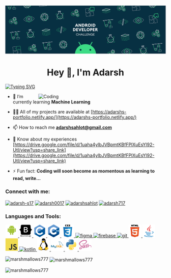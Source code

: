 ![logo](https://github.com/Marshmallows777/Marshmallows777/blob/master/github_banner.gif)

<h1 align="center">Hey 👋, I'm Adarsh</h1>

[![Typing SVG](https://readme-typing-svg.demolab.com?font=Fira+Code&size=25&duration=4000&pause=100&color=3DDC84&width=800&height=60&lines=A+passionate+Android+App+Developer)](https://git.io/typing-svg)

<img align="right" alt="Coding" width="400" src="https://camo.githubusercontent.com/5ddf73ad3a205111cf8c686f687fc216c2946a75005718c8da5b837ad9de78c9/68747470733a2f2f7468756d62732e6766796361742e636f6d2f4576696c4e657874446576696c666973682d736d616c6c2e676966"/>

- 🌱 I’m currently learning **Machine Learning**

- 👨‍💻 All of my projects are available at [https://adarshs-portfolio.netlify.app/](https://adarshs-portfolio.netlify.app/)

- 📫 How to reach me **adarshsahlot@gmail.com**

- 📄 Know about my experiences [https://drive.google.com/file/d/1uaha4yIbJVBpmtKBfFPlXuEsYl92-UtI/view?usp=share_link](https://drive.google.com/file/d/1uaha4yIbJVBpmtKBfFPlXuEsYl92-UtI/view?usp=share_link)

- ⚡ Fun fact: **Coding will soon become as momentous as learning to read, write...**

<h3 align="left">Connect with me:</h3>
<p align="left">
<a href="https://linkedin.com/in/adarsh-s17" target="blank"><img align="center" src="https://raw.githubusercontent.com/rahuldkjain/github-profile-readme-generator/master/src/images/icons/Social/linked-in-alt.svg" alt="adarsh-s17" height="30" width="40" /></a>
<a href="https://www.codechef.com/usersadarsh" target="blank"><img align="center" src="https://cdn.jsdelivr.net/npm/simple-icons@3.1.0/icons/codechef.svg" alt="adarsh0017" height="30" width="40" /></a>
<a href="https://www.hackerrank.com/adarshshalot" target="blank"><img align="center" src="https://raw.githubusercontent.com/rahuldkjain/github-profile-readme-generator/master/src/images/icons/Social/hackerrank.svg" alt="adarshsahlot" height="30" width="40" /></a>
<a href="https://www.leetcode.com/adarsh17" target="blank"><img align="center" src="https://raw.githubusercontent.com/rahuldkjain/github-profile-readme-generator/master/src/images/icons/Social/leet-code.svg" alt="adarsh717" height="30" width="40" /></a>
</p>

<h3 align="left">Languages and Tools:</h3>
<p align="left"> <a href="https://developer.android.com" target="_blank" rel="noreferrer"> <img src="https://raw.githubusercontent.com/devicons/devicon/master/icons/android/android-original-wordmark.svg" alt="android" width="40" height="40"/> </a> <a href="https://getbootstrap.com" target="_blank" rel="noreferrer"> <img src="https://raw.githubusercontent.com/devicons/devicon/master/icons/bootstrap/bootstrap-plain-wordmark.svg" alt="bootstrap" width="40" height="40"/> </a> <a href="https://www.cprogramming.com/" target="_blank" rel="noreferrer"> <img src="https://raw.githubusercontent.com/devicons/devicon/master/icons/c/c-original.svg" alt="c" width="40" height="40"/> </a> <a href="https://www.w3schools.com/cpp/" target="_blank" rel="noreferrer"> <img src="https://raw.githubusercontent.com/devicons/devicon/master/icons/cplusplus/cplusplus-original.svg" alt="cplusplus" width="40" height="40"/> </a> <a href="https://www.w3schools.com/css/" target="_blank" rel="noreferrer"> <img src="https://raw.githubusercontent.com/devicons/devicon/master/icons/css3/css3-original-wordmark.svg" alt="css3" width="40" height="40"/> </a> <a href="https://www.figma.com/" target="_blank" rel="noreferrer"> <img src="https://www.vectorlogo.zone/logos/figma/figma-icon.svg" alt="figma" width="40" height="40"/> </a> <a href="https://firebase.google.com/" target="_blank" rel="noreferrer"> <img src="https://www.vectorlogo.zone/logos/firebase/firebase-icon.svg" alt="firebase" width="40" height="40"/> </a> <a href="https://git-scm.com/" target="_blank" rel="noreferrer"> <img src="https://www.vectorlogo.zone/logos/git-scm/git-scm-icon.svg" alt="git" width="40" height="40"/> </a> <a href="https://www.w3.org/html/" target="_blank" rel="noreferrer"> <img src="https://raw.githubusercontent.com/devicons/devicon/master/icons/html5/html5-original-wordmark.svg" alt="html5" width="40" height="40"/> </a> <a href="https://www.java.com" target="_blank" rel="noreferrer"> <img src="https://raw.githubusercontent.com/devicons/devicon/master/icons/java/java-original.svg" alt="java" width="40" height="40"/> </a> <a href="https://developer.mozilla.org/en-US/docs/Web/JavaScript" target="_blank" rel="noreferrer"> <img src="https://raw.githubusercontent.com/devicons/devicon/master/icons/javascript/javascript-original.svg" alt="javascript" width="40" height="40"/> </a> <a href="https://kotlinlang.org" target="_blank" rel="noreferrer"> <img src="https://www.vectorlogo.zone/logos/kotlinlang/kotlinlang-icon.svg" alt="kotlin" width="40" height="40"/> </a> <a href="https://www.linux.org/" target="_blank" rel="noreferrer"> <img src="https://raw.githubusercontent.com/devicons/devicon/master/icons/linux/linux-original.svg" alt="linux" width="40" height="40"/> </a> <a href="https://www.mysql.com/" target="_blank" rel="noreferrer"> <img src="https://raw.githubusercontent.com/devicons/devicon/master/icons/mysql/mysql-original-wordmark.svg" alt="mysql" width="40" height="40"/> </a> <a href="https://www.python.org" target="_blank" rel="noreferrer"> <img src="https://raw.githubusercontent.com/devicons/devicon/master/icons/python/python-original.svg" alt="python" width="40" height="40"/> </a> <a href="https://sass-lang.com" target="_blank" rel="noreferrer"> <img src="https://raw.githubusercontent.com/devicons/devicon/master/icons/sass/sass-original.svg" alt="sass" width="40" height="40"/> </a> </p>



<p><img align="left" src="https://github-readme-stats.vercel.app/api/top-langs?username=marshmallows777&show_icons=true&locale=en&layout=compact" alt="marshmallows777" /></p>

<p>&nbsp;<img align="center" src="https://github-readme-stats.vercel.app/api?username=marshmallows777&show_icons=true&locale=en" alt="marshmallows777" /></p>

<p><img align="center" src="https://github-readme-streak-stats.herokuapp.com/?user=marshmallows777&" alt="marshmallows777" /></p>
